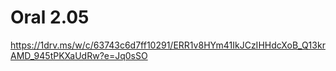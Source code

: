 # Oral 2.05

https://1drv.ms/w/c/63743c6d7ff10291/ERR1v8HYm41IkJCzIHHdcXoB_Q13krAMD_945tPKXaUdRw?e=Jq0sSO
